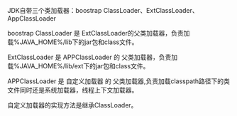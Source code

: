 JDK自带三个类加载器：boostrap ClassLoader、ExtClassLoader、AppClassLoader

boostrap ClassLoader 是 ExtClassLoader的父类加载器，负责加载%JAVA_HOME%/lib下的jar包和class文件。

ExtClassLoader 是 APPClassLoader  的 父类加载器，负责加载%JAVA_HOME%/lib/ext下的jar包和class文件。

APPClassLoader 是 自定义加载器 的 父类加载器,负责加载classpath路径下的类文件同时还是系统加载器，线程上下文加载器。

自定义加载器的实现方法是继承ClassLoader。

